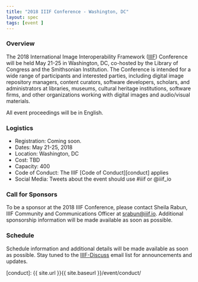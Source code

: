 ```yaml
---
title: "2018 IIIF Conference - Washington, DC"
layout: spec
tags: [event ]
---
```


### Overview

The 2018 International Image Interoperability Framework ([IIIF][home-page]) Conference will be held May 21-25 in Washington, DC, co-hosted by the Library of Congress and the Smithsonian Institution. The Conference is intended for a wide range of participants and interested parties, including digital image repository managers, content curators, software developers, scholars, and administrators at libraries, museums, cultural heritage institutions, software firms, and other organizations working with digital images and audio/visual materials.

All event proceedings will be in English.

### Logistics

* Registration: Coming soon.
* Dates: May 21-25, 2018
* Location: Washington, DC
* Cost: TBD
* Capacity: 400
* Code of Conduct: The IIIF [Code of Conduct][conduct] applies
* Social Media: Tweets about the event should use #iiif or @iiif_io

### Call for Sponsors

To be a sponsor at the 2018 IIIF Conference, please contact Sheila Rabun, IIIF Community and Communications Officer at <srabun@iiif.io>. Additional sponsorship information will be made available as soon as possible.

### Schedule

Schedule information and additional details will be made available as soon as possible. Stay tuned to the [IIIF-Discuss][iiif-discuss] email list for announcements and updates.

[home-page]: http://iiif.io/
[iiif-discuss]: https://groups.google.com/forum/#!forum/iiif-discuss
[conduct]: {{ site.url }}{{ site.baseurl }}/event/conduct/
